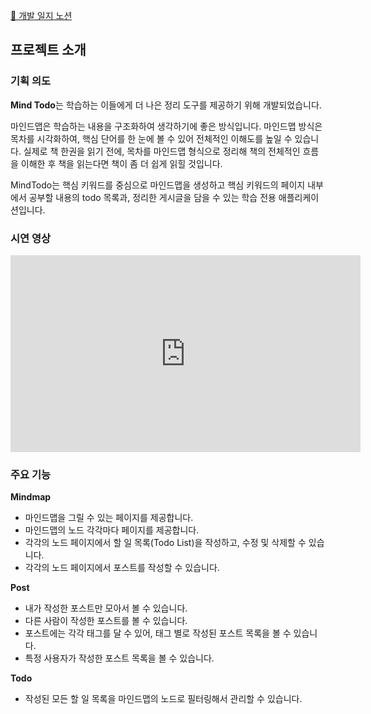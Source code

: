 [📑 개발 일지 노션](https://gravel-plow-662.notion.site/MindTodo-46ac341a6c474e459a52141e4d8d3674)

## 프로젝트 소개

### 기획 의도

**Mind Todo**는 학습하는 이들에게 더 나은 정리 도구를 제공하기 위해 개발되었습니다.

마인드맵은 학습하는 내용을 구조화하여 생각하기에 좋은 방식입니다. 마인드맵 방식은 목차를 시각화하여, 핵심 단어를 한 눈에 볼 수 있어 전체적인 이해도를 높일 수 있습니다. 실제로 책 한권을 읽기 전에, 목차를 마인드맵 형식으로 정리해 책의 전체적인 흐름을 이해한 후 책을 읽는다면 책이 좀 더 쉽게 읽힐 것입니다.

MindTodo는 핵심 키워드를 중심으로 마인드맵을 생성하고 핵심 키워드의 페이지 내부에서 공부할 내용의 todo 목록과, 정리한 게시글을 담을 수 있는 학습 전용 애플리케이션입니다.

### 시연 영상

<iframe width="560" height="315" src="https://www.youtube.com/embed/bAki5mrOZKg" title="YouTube video player" frameborder="0" allow="accelerometer; autoplay; clipboard-write; encrypted-media; gyroscope; picture-in-picture" allowfullscreen></iframe>

### 주요 기능

**Mindmap**

- 마인드맵을 그릴 수 있는 페이지를 제공합니다.
- 마인드맵의 노드 각각마다 페이지를 제공합니다.
- 각각의 노드 페이지에서 할 일 목록(Todo List)을 작성하고, 수정 및 삭제할 수 있습니다.
- 각각의 노드 페이지에서 포스트를 작성할 수 있습니다.

**Post**

- 내가 작성한 포스트만 모아서 볼 수 있습니다.
- 다른 사람이 작성한 포스트를 볼 수 있습니다.
- 포스트에는 각각 태그를 달 수 있어, 태그 별로 작성된 포스트 목록을 볼 수 있습니다.
- 특정 사용자가 작성한 포스트 목록을 볼 수 있습니다.

**Todo**

- 작성된 모든 할 일 목록을 마인드맵의 노드로 필터링해서 관리할 수 있습니다.
